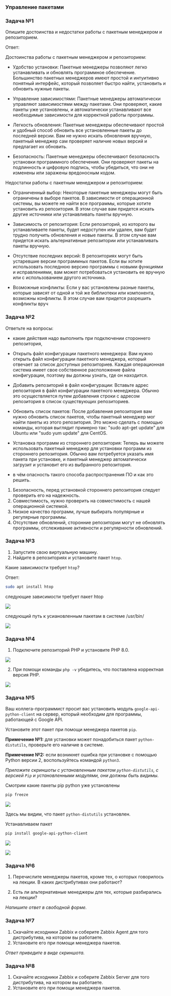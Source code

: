 ### Управление пакетами

### Задача №1

Опишите достоинства и недостатки работы с пакетным менеджером и репозиторием.

Ответ:

Достоинства работы с пакетным менеджером и репозиторием:

- Удобство установки: Пакетные менеджеры позволяют легко устанавливать и обновлять программное обеспечение. Большинство пакетных менеджеров имеют простой и интуитивно понятный интерфейс, который позволяет быстро найти, установить и обновить нужные пакеты.

- Управление зависимостями: Пакетные менеджеры автоматически управляют зависимостями между пакетами. Они проверяют, какие пакеты уже установлены, и автоматически устанавливают все необходимые зависимости для корректной работы программы.

- Легкость обновления: Пакетные менеджеры обеспечивают простой и удобный способ обновить все установленные пакеты до последней версии. Вам не нужно искать обновления вручную, пакетный менеджер сам проверяет наличие новых версий и предлагает их обновить.

- Безопасность: Пакетные менеджеры обеспечивают безопасность установки программного обеспечения. Они проверяют пакеты на подлинность и цифровую подпись, чтобы убедиться, что они не изменены или заражены вредоносным кодом.

Недостатки работы с пакетным менеджером и репозиторием:

- Ограниченный выбор: Некоторые пакетные менеджеры могут быть ограничены в выборе пакетов. В зависимости от операционной системы, вы можете не найти все программы, которые хотите установить из репозитория. В этом случае вам придется искать другие источники или устанавливать пакеты вручную.

- Зависимость от репозитория: Если репозиторий, из которого вы устанавливаете пакеты, будет недоступен или удален, вам будет трудно получить обновления и новые пакеты. В этом случае вам придется искать альтернативные репозитории или устанавливать пакеты вручную.

- Отсутствие последних версий: В репозиториях могут быть устаревшие версии программных пакетов. Если вы хотите использовать последнюю версию программы с новыми функциями и исправлениями, вам может потребоваться установить ее вручную или с использованием другого источника.

- Возможные конфликты: Если у вас установлены разные пакеты, которые зависят от одной и той же библиотеки или компонента, возможны конфликты. В этом случае вам придется разрешить конфликты вруч


### Задача №2

Ответьте на вопросы:

* какие действия надо выполнить при подключении стороннего репозитория,

- Открыть файл конфигурации пакетного менеджера: Вам нужно открыть файл конфигурации пакетного менеджера, который отвечает за список доступных репозиториев. Каждая операционная система имеет свое собственное расположение файла конфигурации, поэтому вы должны узнать, где он находится.

- Добавить репозиторий в файл конфигурации: Вставьте адрес репозитория в файл конфигурации пакетного менеджера. Обычно это осуществляется путем добавления строки с адресом репозитория в список существующих репозиториев.

- Обновить список пакетов: После добавления репозитория вам нужно обновить список пакетов, чтобы пакетный менеджер мог найти пакеты из этого репозитория. Это можно сделать с помощью команды, которая выглядит примерно так: "sudo apt-get update" для Ubuntu или "sudo yum update" для CentOS.

- Установка программ из стороннего репозитория: Теперь вы можете использовать пакетный менеджер для установки программ из стороннего репозитория. Обычно вам потребуется указать имя пакета при установке, и пакетный менеджер автоматически загрузит и установит его из выбранного репозитория.


* в чём опасность такого способа распространения ПО и как это решить.

1. Безопасность, перед установкой стороннего репозитория следует проверить его на надежность.
2. Совместимость, нужно проверить на совместимость с нашей операционной системой.
3. Низкое качество программ, лучше выбирать популярные и регулярные программы.
4. Отсутствие обновлений, сторонние репозитории могут не обновлять программы, отслеживание активности и регулярности обновлений.


### Задача №3

1. Запустите свою виртуальную машину.
2. Найдите в репозиториях и установите пакет `htop`.

Какие зависимости требует `htop`?

Ответ:
```bash
sudo apt install htop
 ```

следующие зависимости требует пакет htop

![](./images/depends.jpg)

следующий путь к усиановленным пакетам в системе /usr/bin/

![](./images/htop.jpg)


### Задача №4

1. Подключите репозиторий PHP и установите PHP 8.0.

![](./images/repo_php.jpg)

2. При помощи команды `php -v` убедитесь, что поставлена корректная версия PHP.

![](./images/php_v.jpg)

### Задача №5

Ваш коллега-программист просит вас установить модуль `google-api-python-client` на сервер, который необходим для программы, работающей с Google API.

Установите этот пакет при помощи менеджера пакетов `pip`.

**Примечение №1:** для установки может понадобиться пакет `python-distutils`, проверьте его наличие в системе.

**Примечение №2:** если возникнет ошибка при установке с помощью Python версии 2, воспользуйтесь командой `python3`.

*Приложите скриншоты  с установленным пакетом `python-distutils`, с версией `Pip` и установленными модулями, они должны быть видимы.*

Смотрим какие пакеты pip python уже установлены

```bash 
pip freeze
```
![](./images/python-dateutils.jpg)

Здесь мы видим, что пакет `python-distutils` установлен.

Устанавливаем пакет 

```bash
pip install google-api-python-client
```
![](./images/google-client.jpg)

![](./images/pip_v.jpg)


### Задача №6

1. Перечислите менеджеры пакетов, кроме тех, о которых говорилось на лекции.
В каких дистрибутивах они работают?

2. Есть ли альтернативные менеджеры для тех, которые разбирались на лекции?

*Напишите ответ в свободной форме.*


### Задача №7

1. Скачайте исходники Zabbix и соберите Zabbix Agent для того дистрибутива, на котором вы работаете.
2. Установите его при помощи менеджера пакетов.

*Ответ приведите в виде скриншота.*

### Задача №8

1. Скачайте исходники Zabbix и соберите Zabbix Server для того дистрибутива, на котором вы работаете.
2. Установите его при помощи менеджера пакетов.

